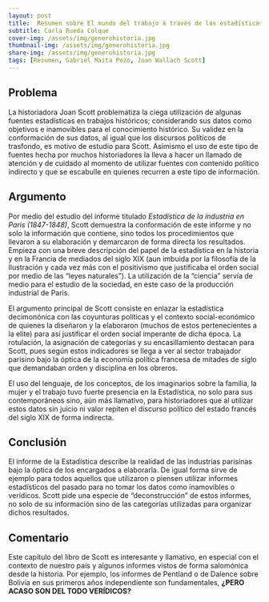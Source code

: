 ```yaml
---
layout: post
title:  Resumen sobre El mundo del trabajo a través de las estadísticas, de Joan W. Scott
subtitle: Carla Rueda Colque
cover-img: /assets/img/generohistoria.jpg
thumbnail-img: /assets/img/generohistoria.jpg
share-img: /assets/img/generohistoria.jpg
tags: [Resumen, Gabriel Maita Pozo, Joan Wallach Scott]
---
```


## Problema
La historiadora Joan Scott problematiza la ciega utilización de algunas fuentes estadísticas en trabajos históricos; considerando sus datos como objetivos e inamovibles para el conocimiento histórico. Su validez en la conformación de sus datos, al igual que los discursos políticos de trasfondo, es motivo de estudio para Scott. Asimismo el uso de este tipo de fuentes hecha por muchos historiadores la lleva a hacer un llamado de atención y de cuidado al momento de utilizar fuentes con contenido político indirecto y que se escabulle en quienes recurren a este tipo de información.

## Argumento
Por medio del estudio del informe titulado *Estadística de la industria en Paris (1847-1848)*, Scott demuestra la conformación de este informe y no solo la información que contiene, sino todos los procedimientos que llevaron a su elaboración y demarcaron de forma directa los resultados.
Empieza con una breve descripción del papel de la estadística en la historia y en la Francia de mediados del siglo XIX (aun imbuida por la filosofía de la Ilustración y cada vez más con el positivismo que justificaba el orden social por medio de las “leyes naturales”). La utilización de la “ciencia” servía de medio para el estudio de la sociedad, en este caso de la producción industrial de Paris.

El argumento principal de Scott consiste en enlazar la estadística decimonónica con las coyunturas políticas y el contexto social-económico de quienes la diseñaron y la elaboraron (muchos de estos pertenecientes a la elite) para así justificar el orden social imperante de dicha época. La rotulación, la asignación de categorías y su encasillamiento destacan para Scott, pues según estos indicadores se llega a ver al sector trabajador parisino bajo la óptica de la economía política francesa de mitades de siglo que demandaban orden y disciplina en los obreros.

El uso del lenguaje, de los conceptos, de los imaginarios sobre la familia, la mujer y el trabajo tuvo fuerte presencia en la Estadística, no solo para sus contemporáneos sino, aún más llamativo, para historiadores que al utilizar estos datos sin juicio ni valor repiten el discurso político del estado francés del siglo XIX de forma indirecta.

## Conclusión
El informe de la Estadística describe la realidad de las industrias parisinas bajo la óptica de los encargados a elaborarla. De igual forma sirve de ejemplo para todos aquellos que utilizaron o piensen utilizar informes estadísticos del pasado para no tomar los datos como inamovibles o verídicos. Scott pide una especie de “deconstrucción” de estos informes, no solo de su información sino de las categorías utilizadas para organizar dichos resultados.

## Comentario
Este capítulo del libro de Scott es interesante y llamativo, en especial con el contexto de nuestro país y algunos informes vistos de forma salomónica desde la historia. Por ejemplo, los informes de Pentland o de Dalence sobre Bolivia en sus primeros años independiente son fundamentales, **¿PERO ACASO SON DEL TODO VERÍDICOS?**
